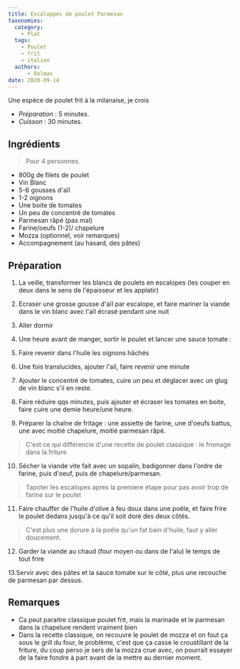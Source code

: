 ```yaml
---
title: Escaloppes de poulet Parmesan
taxonomies:
  category:
    - Plat
  tags:
    - Poulet
    - frit
    - italien
  authors:
      - Delmas
date: 2020-09-14
---
```

Une espèce de poulet frit à la milanaise, je crois

- *Préparation* : 5 minutes.
- *Cuisson* : 30 minutes.

## Ingrédients
> Pour 4 personnes.

  - 800g de filets de poulet
  - Vin Blanc
  - 5-6 gousses d'aïl
  - 1-2 oignons
  - Une boite de tomates
  - Un peu de concentré de tomates
  - Parmesan râpé (pas mal)
  - Farine/oeufs (1-2)/ chapelure
  - Mozza (optionnel, voir remarques)
  - Accompagnement (au hasard, des pâtes)



## Préparation

  1. La veille, transformer les blancs de poulets en escalopes (les couper en deux dans le sens de l'épaisseur et les applatir)

  2. Ecraser une grosse gousse d'aïl par escalope, et faire mariner la viande dans le vin blanc avec l'aïl écrasé pendant une nuit

  3. Aller dormir

  4. Une heure avant de manger, sortir le poulet et lancer une sauce tomate :

  5. Faire revenir dans l'huile les oignons hâchés
  
  6. Une fois translucides, ajouter l'ail, faire revenir une minute

  7. Ajouter le concentré de tomates, cuire un peu et déglacer avec un glug de vin blanc s'il en reste.
  
  8. Faire réduire qqs minutes, puis ajouter et écraser les tomates en boite, faire cuire une demie heure/une heure.
  

  9. Préparer la chaîne de fritage : une assiette de farine, une d'oeufs battus, une avec moitié chapelure, moitié parmesan râpé.
  > C'est ce qui différencie d'une recette de poulet classique : le fromage dans la friture
  
  10. Sécher la viande vite fait avec un sopalin, badigonner dans l'ordre de farine, puis d'oeuf, puis de chapelure/parmesan.
  > Tapoter les escalopes apres la premiere étape pour pas avoir trop de farine sur le poulet

  11. Faire chauffer de l'huile d'olive à feu doux dans une poêle, et faire frire le poulet dedans jusqu'à ce qu'il soit doré des deux côtés.
  > C'est plus une dorure à la poêle qu'un fat bain d'huile, faut y aller doucement.
  
  12. Garder la viande au chaud (four moyen ou dans de l'alu) le temps de tout frire
  
  13.Servir avec des pâtes et la sauce tomate sur le côté, plus une recouche de parmesan par dessus.


## Remarques
  - Ca peut paraitre classique poulet frit, mais la marinade et le parmesan dans la chapelure rendent vraiment bien
  - Dans la recette classique, on recouvre le poulet de mozza et on fout ça sous le grill du four, le problème, c'est que ça casse le croustillant de la friture, du coup perso je sers de la mozza crue avec, on pourrait essayer de la faire fondre à part avant de la mettre au dernier moment.
